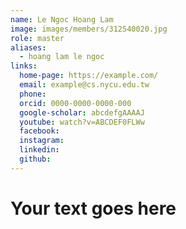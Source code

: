 ```yaml
---
name: Le Ngoc Hoang Lam 
image: images/members/312540020.jpg 
role: master
aliases:
  - hoang lam le ngoc
links:
  home-page: https://example.com/
  email: example@cs.nycu.edu.tw
  phone: 
  orcid: 0000-0000-0000-000
  google-scholar: abcdefgAAAAJ
  youtube: watch?v=ABCDEF0FLWw
  facebook:
  instagram:
  linkedin:
  github:
---
```

# Your text goes here
